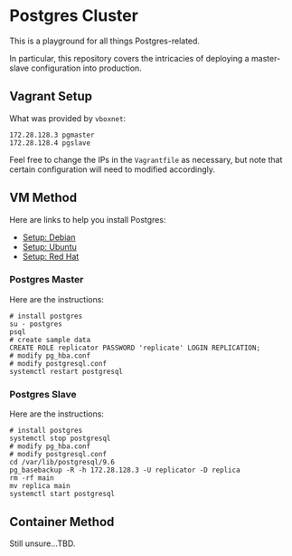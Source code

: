 # Postgres Cluster

This is a playground for all things Postgres-related.

In particular, this repository covers the intricacies of deploying a master-slave configuration into production.

## Vagrant Setup

What was provided by `vboxnet`:

    172.28.128.3 pgmaster
    172.28.128.4 pgslave

Feel free to change the IPs in the `Vagrantfile` as necessary, but note that certain configuration will need to modified accordingly.

## VM Method

Here are links to help you install Postgres:

- [Setup: Debian](https://www.postgresql.org/download/linux/debian/)
- [Setup: Ubuntu](https://www.postgresql.org/download/linux/ubuntu/)
- [Setup: Red Hat](https://www.postgresql.org/download/linux/redhat/)

### Postgres Master

Here are the instructions:

    # install postgres
    su - postgres
    psql
    # create sample data
    CREATE ROLE replicator PASSWORD 'replicate' LOGIN REPLICATION;
    # modify pg_hba.conf
    # modify postgresql.conf
    systemctl restart postgresql

### Postgres Slave

Here are the instructions:

    # install postgres
    systemctl stop postgresql
    # modify pg_hba.conf
    # modify postgresql.conf
    cd /var/lib/postgresql/9.6
    pg_basebackup -R -h 172.28.128.3 -U replicator -D replica
    rm -rf main
    mv replica main
    systemctl start postgresql

## Container Method

Still unsure...TBD.
